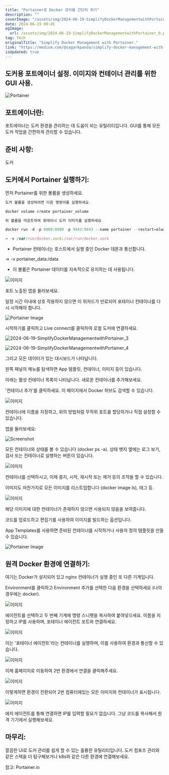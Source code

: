 ```yaml
---
title: "Portainer로 Docker 관리를 간단히 하기"
description: ""
coverImage: "/assets/img/2024-06-19-SimplifyDockerManagementwithPortainer_0.png"
date: 2024-06-19 00:45
ogImage: 
  url: /assets/img/2024-06-19-SimplifyDockerManagementwithPortainer_0.png
tag: Tech
originalTitle: "Simplify Docker Management with Portainer."
link: "https://medium.com/@sagarkpanda/simplify-docker-management-with-portainer-f6783fa56fed"
isUpdated: true
---
```






## 도커용 포트에이너 설정. 이미지와 컨테이너 관리를 위한 GUI 사용.

![Portainer](/assets/img/2024-06-19-SimplifyDockerManagementwithPortainer_0.png)

## 포트에이너란:

포트에이너는 도커 환경을 관리하는 데 도움이 되는 유틸리티입니다. GUI를 통해 모든 도커 작업을 간편하게 관리할 수 있습니다.

<div class="content-ad"></div>

## 준비 사항:

도커

## 도커에서 Portainer 실행하기:

먼저 Portainer를 위한 볼륨을 생성하세요.

<div class="content-ad"></div>

```js
도커 볼륨을 생성하려면 다음 명령어를 실행하세요.

docker volume create portainer_volume

위 볼륨을 마운트하여 포테이너 도커 이미지를 실행하세요.

docker run -d -p 8000:8000 -p 9443:9443 --name portainer --restart=always -v /var/run/docker.sock:/var/run/docker.sock -v portainer_data:/data portainer/portainer-ce:latest

→ -v /var/run/docker.sock:/var/run/docker.sock
```

<div class="content-ad"></div>

- Portainer 컨테이너는 호스트에서 실행 중인 Docker 데몬과 통신합니다.

→ -v portainer_data:/data

- 이 볼륨은 Portainer 데이터를 지속적으로 유지하는 데 사용됩니다.

![이미지](/assets/img/2024-06-19-SimplifyDockerManagementwithPortainer_1.png)

<div class="content-ad"></div>

포트 노출된 앱을 둘러보세요.

일정 시간 이내에 상호 작용하지 않으면 이 위자드가 만료되어 포테이너 컨테이너를 다시 시작해야 합니다.

![Portainer Image](/assets/img/2024-06-19-SimplifyDockerManagementwithPortainer_2.png)

시작하기를 클릭하고 Live connect를 클릭하여 로컬 도커에 연결하세요.

<div class="content-ad"></div>


![2024-06-19-SimplifyDockerManagementwithPortainer_3](/assets/img/2024-06-19-SimplifyDockerManagementwithPortainer_3.png)

![2024-06-19-SimplifyDockerManagementwithPortainer_4](/assets/img/2024-06-19-SimplifyDockerManagementwithPortainer_4.png)

그리고 모든 데이터가 있는 대시보드가 나타납니다.

왼쪽 패널의 메뉴를 탐색하면 App 템플릿, 컨테이너, 이미지 등이 있습니다.


<div class="content-ad"></div>

아래는 활성 컨테이너 목록이 나타납니다. 새로운 컨테이너를 추가해보세요.

'컨테이너 추가'를 클릭하세요. 이 페이지에서 Docker 허브도 검색할 수 있습니다.

![이미지](/assets/img/2024-06-19-SimplifyDockerManagementwithPortainer_6.png)

<div class="content-ad"></div>

컨테이너에 이름을 지정하고, 위의 방법처럼 무작위 포트를 할당하거나 직접 설정할 수 있습니다.

앱을 둘러보세요:

![Screenshot](/assets/img/2024-06-19-SimplifyDockerManagementwithPortainer_7.png)

모든 컨테이너와 상태를 볼 수 있습니다 (docker ps -a). 상태 뱃지 옆에는 로그 보기, 검사 또는 컨테이너로 실행하는 버튼이 있습니다.

<div class="content-ad"></div>


![이미지](/assets/img/2024-06-19-SimplifyDockerManagementwithPortainer_8.png)

컨테이너를 선택하시고, 이제 중지, 시작, 재시작 또는 제거 등의 조작을 할 수 있습니다.

이미지도 마찬가지로 모든 이미지를 리스트업합니다 (docker image ls), 태그 등.

![이미지](/assets/img/2024-06-19-SimplifyDockerManagementwithPortainer_9.png)


<div class="content-ad"></div>

해당 이미지에 대한 컨테이너가 존재하지 않으면 사용되지 않음을 보여줍니다.

코드를 업로드하고 편집기를 사용하여 이미지를 빌드하는 옵션입니다.

App Templates를 사용하면 준비된 컨테이너를 시작하거나 사용자 정의 템플릿을 만들 수 있습니다.

![Portainer Image](/assets/img/2024-06-19-SimplifyDockerManagementwithPortainer_10.png)

<div class="content-ad"></div>

## 원격 Docker 환경에 연결하기:

여기는 Docker가 설치되어 있고 nginx 컨테이너가 실행 중인 또 다른 기계입니다.

Environment를 클릭하고 Environment 추가를 선택한 다음 환경을 선택하세요 (나의 경우에는 docker).

![이미지](/assets/img/2024-06-19-SimplifyDockerManagementwithPortainer_11.png)

<div class="content-ad"></div>

에이전트를 선택하고 두 번째 기계에 명령 스니펫을 복사하여 붙여넣으세요. 이름을 지정하고 IP를 사용하며, 포테이너 에이전트 포트와 연결하세요.

![이미지](/assets/img/2024-06-19-SimplifyDockerManagementwithPortainer_12.png)

이는 '포테이너 에이전트'라는 컨테이너를 실행하며, 이를 사용하여 환경과 통신할 수 있습니다.

![이미지](/assets/img/2024-06-19-SimplifyDockerManagementwithPortainer_13.png)

<div class="content-ad"></div>

이제 홈페이지로 이동하여 2번 환경에서 연결을 클릭해주세요.

![이미지](/assets/img/2024-06-19-SimplifyDockerManagementwithPortainer_14.png)

이렇게하면 환경이 전환되어 2번 컴퓨터에있는 모든 이미지와 컨테이너가 표시됩니다.

![이미지](/assets/img/2024-06-19-SimplifyDockerManagementwithPortainer_15.png)

<div class="content-ad"></div>

에지 에이전트를 통해 연결하면 IP를 입력할 필요가 없습니다. 그냥 코드를 복사해서 원격 기기에서 실행해보세요.

## 마무리:

깔끔한 UI로 도커 관리를 쉽게 할 수 있는 훌륭한 유틸리티입니다. 도커 컴포즈 관리와 같은 스택을 더 탐구해보거나 k8s와 같은 다른 환경에 연결해보세요.

참고: Portainer.io